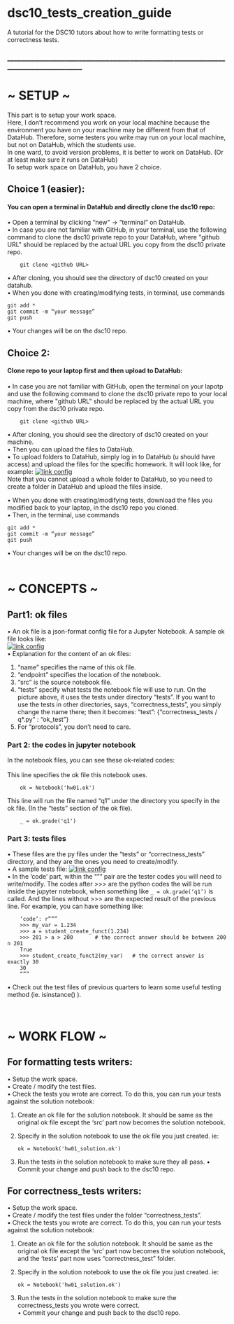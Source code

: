 # dsc10_tests_creation_guide
A tutorial for the DSC10 tutors about how to write formatting tests or correctness tests.
### ______________________________________________________________________________________

# ~ SETUP ~ 
This part is to setup your work space. <br>
Here, I don’t recommend you work on your local machine because the environment you have on your machine may be different from that of DataHub. Therefore, some testers you write may run on your local machine, but not on DataHub, which the students use. <br>
In one ward, to avoid version problems, it is better to work on DataHub. (Or at least make sure it runs on DataHub) <br>
To setup work space on DataHub, you have 2 choice. <br>
## Choice 1 (easier):
#### You can open a terminal in DataHub and directly clone the dsc10 repo: 
•	Open a terminal by clicking “new” -> “terminal” on DataHub. <br>
•	In case you are not familiar with GitHub, in your terminal, use the following command to clone the dsc10 private repo to your DataHub, where "github URL" should be replaced by the actual URL you copy from the dsc10 private repo. 

        git clone <github URL> 
•	After cloning, you should see the directory of dsc10 created on your datahub.<br>
•	When you done with creating/modifying tests, in terminal, use commands
  
    git add *
    git commit -m “your message”
    git push
•	Your changes will be on the dsc10 repo.

## Choice 2:
#### Clone repo to your laptop first and then upload to DataHub: 
•	In case you are not familiar with GitHub, open the terminal on your lapotp and use the following command 
to clone the dsc10 private repo to your local machine, where "github URL" should be replaced by the actual URL you copy from the dsc10 private repo. 

        git clone <github URL> 
•	After cloning, you should see the directory of dsc10 created on your machine.<br>
•	Then you can upload the files to DataHub. <br>
•	To upload folders to DataHub, simply log in to DataHub (u should have access) and upload the files for the specific homework. It will look like, for example: 
  [![link config](./img/p1.png)](#config)  <br>
Note that you cannot upload a whole folder to DataHub, so you need to create a folder in DataHub and upload the files inside. 

•	When you done with creating/modifying tests, download the files you modified back to your laptop, in the dsc10 repo you cloned.<br>
•	Then, in the terminal, use commands

    git add *
    git commit -m “your message”
    git push
•	Your changes will be on the dsc10 repo.<br>
<br>


#  ~ CONCEPTS ~
## Part1: ok files
•	An ok file is a json-format config file for a Jupyter Notebook. A sample ok file looks like: <br>
 [![link config](./img/p2.png)](#config) <br>
•	Explanation for the content of an ok files: <br>
1.	“name” specifies the name of this ok file. <br>
2.	“endpoint” specifies the location of the notebook. <br>
3.	“src” is the source notebook file. <br>
4.	“tests” specify what tests the notebook file will use to run. On the picture above, it uses the tests under directory “tests”. If you want to use the tests in other directories, says, “correctness_tests”, you simply change the name there; then it becomes: “test”:  {“correctness_tests / q*.py” : “ok_test”} <br>
5.	For “protocols”, you don’t need to care. <br>


### Part 2: the codes in jupyter notebook 
In the notebook files, you can see these ok-related codes: <br>
<br>
This line specifies the ok file this notebook uses.
   
        ok = Notebook('hw01.ok')
This line will run the file named “q1” under the directory you specify in the ok file. (In the “tests” section of the ok file). 
   
        _ = ok.grade('q1')


### Part 3: tests files
•	These files are the py files under the “tests” or “correctness_tests” directory, and they are the ones you need to create/modify.<br>
•	A sample tests file:
 [![link config](./img/p3.png)](#config)  <br>
•	In the ‘code’ part, within the “”” pair are the tester codes you will need to write/modify. The codes after >>> are the python codes the will be run inside the jupyter notebook, when something like `_ = ok.grade(‘q1’)` is called. And the lines without >>> are the expected result of the previous line. For example, you can have something like:

        ‘code’: r”””
        >>> my_var = 1.234
        >>> a = student_create_funct(1.234)
        >>> 201 > a > 200		# the correct answer should be between 200 n 201
        True
        >>> student_create_funct2(my_var)	# the correct answer is exactly 30
        30
        “”” 
•	Check out the test files of previous quarters to learn some useful testing method (ie. isinstance() ).

<br>

# ~ WORK FLOW ~
## For formatting tests writers:
•	Setup the work space. <br>
•	Create / modify the test files. <br>
•	Check the tests you wrote are correct. To do this, you can run your tests against the solution notebook: <br>
1.	Create an ok file for the solution notebook. It should be same as the original ok file except the ‘src’ part now becomes the solution notebook. <br>
2.	Specify in the solution notebook to use the ok file you just created. ie:

        ok = Notebook('hw01_solution.ok')

3.	Run the tests in the solution notebook to make sure they all pass.
•	Commit your change and push back to the dsc10 repo. <br>

## For correctness_tests writers:
•	Setup the work space. <br>
•	Create / modify the test files under the folder “correctness_tests”. <br>
•	Check the tests you wrote are correct. To do this, you can run your tests against the solution notebook: <br>
1.	Create an ok file for the solution notebook. It should be same as the original ok file except the ‘src’ part now becomes the solution notebook, and the ‘tests’ part now uses “correctness_test” folder. <br>
2.	Specify in the solution notebook to use the ok file you just created. ie:

        ok = Notebook('hw01_solution.ok')

3.	Run the tests in the solution notebook to make sure the correctness_tests you wrote were correct. <br>
•   Commit your change and push back to the dsc10 repo. <br>

 

